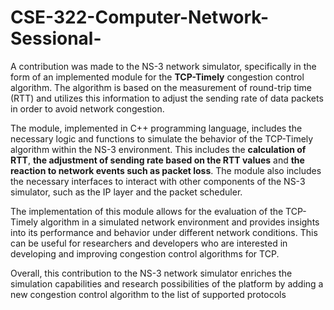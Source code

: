 # CSE-322-Computer-Network-Sessional-
A contribution was made to the NS-3 network simulator, specifically in the form of an implemented module for the **TCP-Timely** congestion control algorithm. The algorithm is based on the measurement of round-trip time (RTT) and utilizes this information to adjust the sending rate of data packets in order to avoid network congestion.

The module, implemented in C++ programming language, includes the necessary logic and functions to simulate the behavior of the TCP-Timely algorithm within the NS-3 environment. This includes the **calculation of RTT**, **the adjustment of sending rate based on the RTT values** and **the reaction to network events such as packet loss**. The module also includes the necessary interfaces to interact with other components of the NS-3 simulator, such as the IP layer and the packet scheduler.

The implementation of this module allows for the evaluation of the TCP-Timely algorithm in a simulated network environment and provides insights into its performance and behavior under different network conditions. This can be useful for researchers and developers who are interested in developing and improving congestion control algorithms for TCP.

Overall, this contribution to the NS-3 network simulator enriches the simulation capabilities and research possibilities of the platform by adding a new congestion control algorithm to the list of supported protocols
